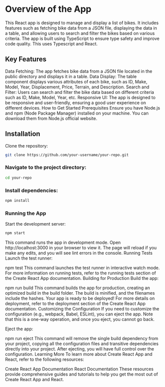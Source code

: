 # Overview of the App
This React app is designed to manage and display a list of bikes. It includes features such as fetching bike data from a JSON file, displaying the data in a table, and allowing users to search and filter the bikes based on various criteria. The app is built using TypeScript to ensure type safety and improve code quality. This uses Typescript and React.

## Key Features
Data Fetching: The app fetches bike data from a JSON file located in the public directory and displays it in a table.
Data Display: The table component displays various attributes of each bike, such as ID, Make, Model, Year, Displacement, Price, Terrain, and Description.
Search and Filter: Users can search and filter the bike data based on different criteria such as ID, Make, Model, Year, etc.
Responsive UI: The app is designed to be responsive and user-friendly, ensuring a good user experience on different devices.
How to Get Started
Prerequisites
Ensure you have Node.js and npm (Node Package Manager) installed on your machine. You can download them from Node.js official website.

## Installation
Clone the repository:

```bash
git clone https://github.com/your-username/your-repo.git
```

### Navigate to the project directory:

```bash
cd your-repo
```

### Install dependencies:
```bash
npm install
```

### Running the App
Start the development server:
```bash
npm start
```

This command runs the app in development mode. Open http://localhost:3000 in your browser to view it. The page will reload if you make any edits, and you will see lint errors in the console.
Running Tests
Launch the test runner:

npm test
This command launches the test runner in interactive watch mode. For more information on running tests, refer to the running tests section of the Create React App documentation.
Building for Production
Build the app:

npm run build
This command builds the app for production, creating an optimized build in the build folder. The build is minified, and the filenames include the hashes. Your app is ready to be deployed! For more details on deployment, refer to the deployment section of the Create React App documentation.
Customizing the Configuration
If you need to customize the configuration (e.g., webpack, Babel, ESLint), you can eject the app. Note that this is a one-way operation, and once you eject, you cannot go back.

Eject the app:

npm run eject
This command will remove the single build dependency from your project, copying all the configuration files and transitive dependencies directly into your project. After ejecting, you will have full control over the configuration.
Learning More
To learn more about Create React App and React, refer to the following resources:

Create React App Documentation
React Documentation
These resources provide comprehensive guides and tutorials to help you get the most out of Create React App and React.
